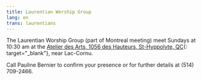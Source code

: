 ```yaml
---
title: Laurentian Worship Group
lang: en
trans: laurentians
---
```

The Laurentian Worship Group (part of Montreal meeting) meet Sundays at 10:30 am at the [Atelier des Arts, 1056 des Hauteurs, St-Hyppolyte, QC](https://goo.gl/maps/9LgPP2XZ7VcxjvDQ9){: target="_blank"}, near Lac-Cornu.

Call Pauline Bernier to confirm your presence or for further details at (514) 709-2466.
